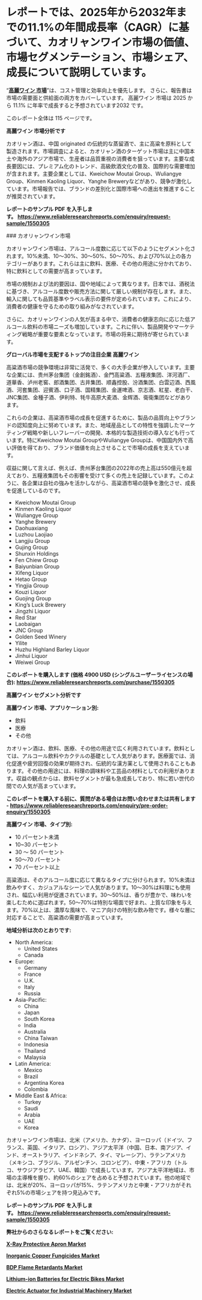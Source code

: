 <p><h1>レポートでは、2025年から2032年までの11.1%の年間成長率（CAGR）に基づいて、カオリャンワイン市場の価値、市場セグメンテーション、市場シェア、成長について説明しています。</h1></p><p>&ldquo;<strong><a href="https://www.reliableresearchreports.com/kaoliang-wine-r1550305?utm_campaign=107&utm_medium=9&utm_source=Github&utm_content=ia&utm_term=24032025&utm_id=kaoliang-wine">高麗ワイン 市場</a></strong>&rdquo;は、コスト管理と効率向上を優先します。 さらに、報告書は市場の需要面と供給面の両方をカバーしています。 高麗ワイン 市場は 2025 から 11.1% に年率で成長すると予想されています2032 です。</p>
<p>このレポート全体は 115 ページです。</p>
<p><strong>高麗ワイン 市場分析です</strong></p>
<p><p>カオリャン酒は、中国 originated の伝統的な蒸留酒で、主に高粱を原料として製造されます。市場調査によると、カオリャン酒のターゲット市場は主に中国本土や海外のアジア市場で、生産者は品質重視の消費者を狙っています。主要な成長要因には、プレミアム化のトレンド、高級飲酒文化の普及、国際的な需要増加が含まれます。主要企業としては、Kweichow Moutai Group、Wuliangye Group、Kinmen Kaoling Liquor、Yanghe Breweryなどがあり、競争が激化しています。市場報告では、ブランドの差別化と国際市場への進出を推進することが推奨されています。</p></p>
<p><strong>レポートのサンプル PDF を入手します。&nbsp;<a href="https://www.reliableresearchreports.com/enquiry/request-sample/1550305?utm_campaign=107&utm_medium=9&utm_source=Github&utm_content=ia&utm_term=24032025&utm_id=kaoliang-wine">https://www.reliableresearchreports.com/enquiry/request-sample/1550305</a></strong></p>
<p><p>### カオリャンワイン市場</p><p>カオリャンワイン市場は、アルコール度数に応じて以下のようにセグメント化されます。10%未満、10〜30%、30〜50%、50〜70%、および70%以上の各カテゴリーがあります。これらは主に飲料、医療、その他の用途に分かれており、特に飲料としての需要が高まっています。</p><p>市場の規制および法的要因は、国や地域によって異なります。日本では、酒税法に基づき、アルコール度数や販売方法に関して厳しい規制が存在します。また、輸入に関しても品質基準やラベル表示の要件が定められています。これにより、消費者の健康を守るための取り組みがなされています。</p><p>さらに、カオリャンワインの人気が高まる中で、消費者の健康志向に応じた低アルコール飲料の市場ニーズも増加しています。これに伴い、製品開発やマーケティング戦略が重要な要素となっています。市場の将来に期待が寄せられています。</p></p>
<p><strong>グローバル市場を支配するトップの注目企業 高麗ワイン</strong></p>
<p><p>高粱酒市場の競争環境は非常に活発で、多くの大手企業が参入しています。主要な企業には、贵州茅台集团（金創銘酒）、金門高粱酒、五糧液集团、洋河酒厂、道華香、泸州老窖、郎酒集团、古井集团、顺鑫控股、汾酒集团、白雲辺酒、西風酒、河套集团、迎賓酒、口子酒、国精集团、金運啤酒、京志酒、紅星、老白干、JNC集团、金種子酒、伊利特、牦牛高原大麦酒、金辉酒、衛衛集团などがあります。</p><p>これらの企業は、高粱酒市場の成長を促進するために、製品の品質向上やブランドの認知度向上に努めています。また、地域産品としての特性を強調したマーケティング戦略や新しいフレーバーの開発、本格的な製造技術の導入なども行っています。特にKweichow Moutai GroupやWuliangye Groupは、中国国内外で高い評価を得ており、ブランド価値を向上させることで市場の成長を支えています。</p><p>収益に関して言えば、例えば、贵州茅台集团の2022年の売上高は550億元を超えており、五糧液集团もその影響を受けて多くの売上を記録しています。このように、各企業は自社の強みを活かしながら、高粱酒市場の競争を激化させ、成長を促進しているのです。</p></p>
<p><ul><li>Kweichow Moutai Group</li><li>Kinmen Kaoling Liquor</li><li>Wuliangye Group</li><li>Yanghe Brewery</li><li>Daohuaxiang</li><li>Luzhou Laojiao</li><li>Langjiu Group</li><li>Gujing Group</li><li>Shunxin Holdings</li><li>Fen Chiew Group</li><li>Baiyunbian Group</li><li>Xifeng Liquor</li><li>Hetao Group</li><li>Yingjia Group</li><li>Kouzi Liquor</li><li>Guojing Group</li><li>King’s Luck Brewery</li><li>Jingzhi Liquor</li><li>Red Star</li><li>Laobaigan</li><li>JNC Group</li><li>Golden Seed Winery</li><li>Yilite</li><li>Huzhu Highland Barley Liquor</li><li>Jinhui Liquor</li><li>Weiwei Group</li></ul></p>
<p><strong>このレポートを購入します (価格 4900 USD (シングルユーザーライセンスの場合):&nbsp;<a href="https://www.reliableresearchreports.com/purchase/1550305?utm_campaign=107&utm_medium=9&utm_source=Github&utm_content=ia&utm_term=24032025&utm_id=kaoliang-wine">https://www.reliableresearchreports.com/purchase/1550305</a></strong></p>
<p><strong>高麗ワイン セグメント分析です</strong></p>
<p><strong>高麗ワイン 市場、アプリケーション別:</strong></p>
<p><ul><li>飲料</li><li>医療</li><li>その他</li></ul></p>
<p><p>カオリャン酒は、飲料、医療、その他の用途で広く利用されています。飲料としては、アルコール飲料やカクテルの基礎として人気があります。医療面では、消化促進や疲労回復の効果が期待され、伝統的な漢方薬として使用されることもあります。その他の用途には、料理の調味料や工芸品の材料としての利用があります。収益の観点からは、飲料セグメントが最も急成長しており、特に若い世代の間での人気が高まっています。</p></p>
<p><strong>このレポートを購入する前に、質問がある場合はお問い合わせまたは共有します - <a href="https://www.reliableresearchreports.com/enquiry/pre-order-enquiry/1550305?utm_campaign=107&utm_medium=9&utm_source=Github&utm_content=ia&utm_term=24032025&utm_id=kaoliang-wine">https://www.reliableresearchreports.com/enquiry/pre-order-enquiry/1550305</a></strong></p>
<p><strong>高麗ワイン 市場、タイプ別:</strong></p>
<p><ul><li>10 パーセント未満</li><li>10~30 パーセント</li><li>30 〜 50 パーセント</li><li>50〜70 パーセント</li><li>70 パーセント以上</li></ul></p>
<p><p>高粱酒は、そのアルコール度に応じて異なるタイプに分けられます。10%未満は飲みやすく、カジュアルなシーンで人気があります。10〜30%は料理にも使用され、幅広い利用が促進されています。30〜50%は、香りが豊かで、味わいを楽しむために選ばれます。50〜70%は特別な場面で好まれ、上質な印象を与えます。70%以上は、濃厚な風味で、マニア向けの特別な飲み物です。様々な層に対応することで、高粱酒の需要が高まっています。</p></p>
<p><strong>地域分析は次のとおりです:</strong></p>
<p><ul>
    <li>
        North America:
        <ul>
            <li>United States</li>
            <li>Canada</li>
        </ul>
    </li>
    <li>
        Europe:
        <ul>
            <li>Germany</li>
            <li>France</li>
            <li>U.K.</li>
            <li>Italy</li>
            <li>Russia</li>
        </ul>
    </li>
    <li>
        Asia-Pacific:
        <ul>
            <li>China</li>
            <li>Japan</li>
            <li>South Korea</li>
            <li>India</li>
            <li>Australia</li>
            <li>China Taiwan</li>
            <li>Indonesia</li>
            <li>Thailand</li>
            <li>Malaysia</li>
        </ul>
    </li>
    <li>
        Latin America:
        <ul>
            <li>Mexico</li>
            <li>Brazil</li>
            <li>Argentina Korea</li>
            <li>Colombia</li>
        </ul>
    </li>
    <li>
        Middle East & Africa:
        <ul>
            <li>Turkey</li>
            <li>Saudi</li>
            <li>Arabia</li>
            <li>UAE</li>
            <li>Korea</li>
        </ul>
    </li>
    </ul></p>
<p><p>カオリャンワイン市場は、北米（アメリカ、カナダ）、ヨーロッパ（ドイツ、フランス、英国、イタリア、ロシア）、アジア太平洋（中国、日本、南アジア、インド、オーストラリア、インドネシア、タイ、マレーシア）、ラテンアメリカ（メキシコ、ブラジル、アルゼンチン、コロンビア）、中東・アフリカ（トルコ、サウジアラビア、UAE、韓国）で成長しています。アジア太平洋地域は、市場の主導権を握り、約60%のシェアを占めると予想されています。他の地域では、北米が20%、ヨーロッパが15%、ラテンアメリカと中東・アフリカがそれぞれ5%の市場シェアを持つ見込みです。</p></p>
<p><strong>レポートのサンプル PDF を入手します。&nbsp;<a href="https://www.reliableresearchreports.com/enquiry/request-sample/1550305?utm_campaign=107&utm_medium=9&utm_source=Github&utm_content=ia&utm_term=24032025&utm_id=kaoliang-wine">https://www.reliableresearchreports.com/enquiry/request-sample/1550305</a></strong></p>
<p><strong></strong></p>
<p><strong></strong></p>
<p><strong></strong></p>
<p><strong></strong></p>
<p><strong>弊社からのさらなるレポートをご覧ください:</strong></p>
<p><strong><p><a href="https://github.com/latzerelfigo48/Market-Research-Report-List-1/blob/main/x-ray-protective-apron-market.md?utm_campaign=107&utm_medium=9&utm_source=Github&utm_content=ia&utm_term=24032025&utm_id=kaoliang-wine">X-Ray Protective Apron Market</a></p><p><a href="https://github.com/pilukypalis/Market-Research-Report-List-1/blob/main/inorganic-copper-fungicides-market.md?utm_campaign=107&utm_medium=9&utm_source=Github&utm_content=ia&utm_term=24032025&utm_id=kaoliang-wine">Inorganic Copper Fungicides Market</a></p><p><a href="https://github.com/reahmmunises/Market-Research-Report-List-1/blob/main/bdp-flame-retardants-market.md?utm_campaign=107&utm_medium=9&utm_source=Github&utm_content=ia&utm_term=24032025&utm_id=kaoliang-wine">BDP Flame Retardants Market</a></p><p><a href="https://github.com/jugutstam/Market-Research-Report-List-1/blob/main/lithium-ion-batteries-for-electric-bikes-market.md?utm_campaign=107&utm_medium=9&utm_source=Github&utm_content=ia&utm_term=24032025&utm_id=kaoliang-wine">Lithium-ion Batteries for Electric Bikes Market</a></p><p><a href="https://github.com/moratronak3q/Market-Research-Report-List-1/blob/main/electric-actuator-for-industrial-machinery-market.md?utm_campaign=107&utm_medium=9&utm_source=Github&utm_content=ia&utm_term=24032025&utm_id=kaoliang-wine">Electric Actuator for Industrial Machinery Market</a></p></strong></p>